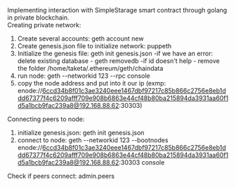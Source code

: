 Implementing interaction with SimpleStarage smart contract through golang in private blockchain.  
Creating private network:
1) Create several accounts:
geth account new
2) Create genesis.json file to initialize network:
puppeth
3) Initialize the genesis file:
geth init genesis.json
    -if we have an error:
    delete existing database - geth removedb
    -if id doesn't help - remove the folder /home/taketa/.ethereum/geth/chaindata
4) run node:
geth --networkid 123 --rpc console
5) copy the node address and put into it our ip (exmp: enode://6ccd34b8f01c3ae3240eee1467dbf97217c85b866c2756e8eb1ddd67377f4c6209afff709e908b6863e44cf48b80ba215894da3931aa60f1d5a1bcb9fac239a8@192.168.88.62:30303)

Connecting peers to node:
1) initialize genesis.json:
geth init genesis.json
2) connect to node:
geth --networkid 123 --bootnodes enode://6ccd34b8f01c3ae3240eee1467dbf97217c85b866c2756e8eb1ddd67377f4c6209afff709e908b6863e44cf48b80ba215894da3931aa60f1d5a1bcb9fac239a8@192.168.88.62:30303 console

Check if peers connect:
admin.peers
